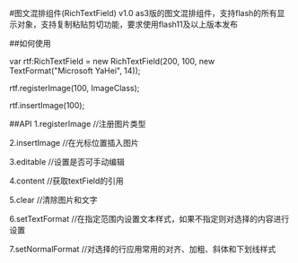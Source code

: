 #图文混排组件(RichTextField) v1.0
as3版的图文混排组件，支持flash的所有显示对象，支持复制粘贴剪切功能，要求使用flash11及以上版本发布

##如何使用

var rtf:RichTextField = new RichTextField(200, 100, new TextFormat("Microsoft YaHei", 14));

rtf.registerImage(100, ImageClass);

rtf.insertImage(100);

##API
1.registerImage //注册图片类型

2.insertImage //在光标位置插入图片

3.editable //设置是否可手动编辑

4.content //获取textField的引用

5.clear //清除图片和文字

6.setTextFormat //在指定范围内设置文本样式，如果不指定则对选择的内容进行设置

7.setNormalFormat //对选择的行应用常用的对齐、加粗、斜体和下划线样式
